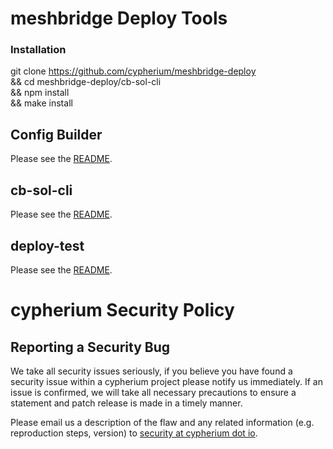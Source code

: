 # meshbridge Deploy Tools

### Installation

git clone https://github.com/cypherium/meshbridge-deploy \
&& cd meshbridge-deploy/cb-sol-cli \
&& npm install \
&& make install

## Config Builder

Please see the [README](/cfgBuilder/README.md).

## cb-sol-cli

Please see the [README](/cb-sol-cli/README.md).

## deploy-test

Please see the [README](/deploy-test/README.md).

# cypherium Security Policy

## Reporting a Security Bug

We take all security issues seriously, if you believe you have found a security issue within a cypherium
project please notify us immediately. If an issue is confirmed, we will take all necessary precautions 
to ensure a statement and patch release is made in a timely manner.

Please email us a description of the flaw and any related information (e.g. reproduction steps, version) to
[security at cypherium dot io](mailto:security@cypherium.io).
